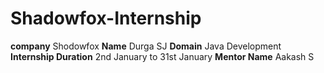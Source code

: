 # Shadowfox-Internship
**company** Shodowfox
**Name** Durga SJ
**Domain** Java Development
**Internship Duration** 2nd January to 31st January
**Mentor Name** Aakash S
